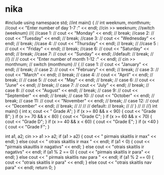 # nika
#include <iostream>
using namespace std;
//int main() {
//	int weeknum, monthnum;
//cout << "Enter number of day 1-7 :" << endl;
//cin >> weeknum;
//switch (weeknum)
//{
//case 1:
//	cout << "Monday" << endl;
//	break;
//case 2:
//	cout << "Tuesday" << endl;
//	break;
//case 3:
//	cout << "Wednesday" << endl;
//	break;
//case 4: 
//	cout << "Thursday" << endl;
//	break;
//
//case 5 :
//	cout << "Friday" << endl;
//	break;
//case 6:
//	cout << "Saturday" << endl;
//	break;
//case 7: 
//	cout << "Sunday" << endl;
//default:
//	break; 
// 
//}
//
//	cout << "Enter number of month 1-12 :" << endl;
//	cin >> monthnum;
//	switch (monthnum)
//	{
//	case 1:
//		cout << "January" << endl;
//		break;
//	case 2:
//		cout << "February" << endl;
//		break;
//	case 3:
//		cout << "March" << endl;
//		break;
//	case 4:
//		cout << "April" << endl;
//		break;
//
//	case 5:
//		cout << "May" << endl;
//		break;
//	case 6:
//		cout << "June" << endl;
//		break;
//	case 7:
//		cout << "July" << endl;
//		break;
//	case 8:
//		cout << "August" << endl;
//		break;
//	case 9:
//		cout << "September" << endl;
//		break;
//	case 10:
//		cout << "October" << endl;
//		break;
//	case 11:
//		cout << "November" << endl;
//		break;
//	case 12:
//		cout << "December" << endl;
//		break;
//
//
//
//	default:
//		break;
//
//	}
//
//
//}
int main()
{
	int x;
	cout << " Grade A";
}
if (x >= 80 && x < 90) {
	cout << "Grade B";
}
if (x >= 70 && x < 80) {
	cout << "Grade C";
}
if (x >= 60 && x < 70) {
	cout << "Grade D";
}
if (x >= 40 && x < 60) {
	cout << "Grade E";
}
if (x <40 ) {
	cout << "Grade F";
}

int a1, a2;
cin >> a1 >> a2;
if (a1 > a2)
{
	cout << " pirmais skaitlis ir max" << endl;
}
else cout << " otrais skaitlis ir max " << endl;
if (a1 < 0)
{
	cout << "pirmais skauitlis ir nagativs" << endl;
}
else cout << "otrais skaitlis ir nagativs" << endl;
if (a1 % 2 == 0)
{
	cout << "pirmais skaitlis ir para" << endl;
}
else cout << " pirmais skaitlis nav para " << endl;
if (a1 % 2 == 0)
{
	cout << "otrais skaitlis ir para" << endl;
}
else cout << "otrais skaitlis nav para" << endl;
return 0;
}
